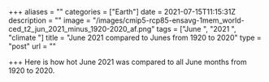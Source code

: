 +++
aliases = ""
categories = ["Earth"]
date = 2021-07-15T11:15:31Z
description = ""
image = "/images/cmip5-rcp85-ensavg-1mem_world-ced_t2_jun_2021_minus_1920-2020_af.png"
tags = ["June ", "2021 ", "climate "]
title = "June 2021 compared to Junes from 1920 to 2020"
type = "post"
url = ""

+++
Here is how hot June 2021 was compared to all June months from 1920 to 2020.